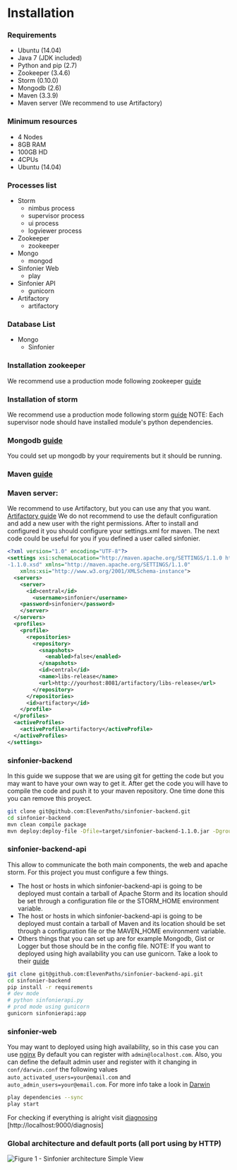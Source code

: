 # Installation

### Requirements
+ Ubuntu (14.04)
+ Java 7 (JDK included)
+ Python and pip (2.7) 
+ Zookeeper (3.4.6)
+ Storm (0.10.0)
+ Mongodb (2.6)
+ Maven (3.3.9)
+ Maven server (We recommend to use Artifactory)

### Minimum resources
+ 4 Nodes
+ 8GB RAM
+ 100GB HD
+ 4CPUs
+ Ubuntu (14.04)

### Processes list
+ Storm
    + nimbus process
    + supervisor process
    + ui process
    + logviewer process
+ Zookeeper
    + zookeeper
+ Mongo
    + mongod
+ Sinfonier Web
    + play
+ Sinfonier API
    + gunicorn
+ Artifactory
    + artifactory

### Database List
+ Mongo
    + Sinfonier 

### Installation zookeeper
We recommend use a production mode following zookeeper [guide](https://zookeeper.apache.org/doc/r3.4.6/zookeeperStarted.html)

### Installation of storm
We recommend use a production mode following storm [guide](http://storm.apache.org/2015/11/05/storm0100-released.html)
NOTE: Each supervisor node should have installed module's python dependencies.

### Mongodb [guide](https://docs.mongodb.com/v2.6/installation/)
You could set up mongodb by your requirements but it should be running.

### Maven [guide](http://maven.apache.org/install.html)

### Maven server:
We recommend to use Artifactory, but you can use any that you want.
[Artifactory guide](https://www.jfrog.com/confluence/display/RTF/Welcome+to+Artifactory)
We do not recommend to use the default configuration and add a new user with the right permissions. After to install and configured it you should configure your settings.xml for maven. The next code could be useful for you if you defined a user called sinfonier. 
```xml
<?xml version="1.0" encoding="UTF-8"?>
<settings xsi:schemaLocation="http://maven.apache.org/SETTINGS/1.1.0 http://maven.apache.org/xsd/settings
-1.1.0.xsd" xmlns="http://maven.apache.org/SETTINGS/1.1.0"
    xmlns:xsi="http://www.w3.org/2001/XMLSchema-instance">
  <servers>
    <server>
      <id>central</id>
        <username>sinfonier</username>
	<password>sinfonier</password>
    </server>
  </servers>
  <profiles>
    <profile>
      <repositories>
        <repository>
          <snapshots>
            <enabled>false</enabled>
          </snapshots>
          <id>central</id>
          <name>libs-release</name>
          <url>http://yourhost:8081/artifactory/libs-release</url>
        </repository>
      </repositories>
      <id>artifactory</id>
    </profile>
  </profiles>
  <activeProfiles>
    <activeProfile>artifactory</activeProfile>
  </activeProfiles>
</settings>
```

### sinfonier-backend
In this guide we suppose that we are using git for getting the code but you may want to have your own way to get it. After get the code you will have to compile the code and push it to your maven repository. One time done this you can remove this proyect.

```sh
git clone git@github.com:ElevenPaths/sinfonier-backend.git
cd sinfonier-backend
mvn clean compile package
mvn deploy:deploy-file -Dfile=target/sinfonier-backend-1.1.0.jar -DgroupId=com.sinfonier -DartifactId=sinfonier-backend -Dversion=1.1.0 -Dpackaging=jar -DrepositoryId=central -Durl=http://yourmavenserver/artifactory/libs-release-local
```

### sinfonier-backend-api
This allow to communicate the both main components, the web and  apache storm. For this project you must configure a few things.
+ The host or hosts in which sinfonier-backend-api is going to be deployed must contain a tarball of Apache Storm and its location should be set through a configuration file or the STORM_HOME environment variable.
+ The host or hosts in which sinfonier-backend-api is going to be deployed must contain a tarball of Maven and its location should be set through a configuration file or the MAVEN_HOME environment variable.
+ Others things that you can set up are for example Mongodb, Gist or Logger but those should be in the config file.
NOTE: If you want to deployed using high availability you can use gunicorn. Take a look to their [guide](http://docs.gunicorn.org/en/stable/deploy.html)      

```sh
git clone git@github.com:ElevenPaths/sinfonier-backend-api.git
cd sinfonier-backend
pip install -r requirements
# dev mode
# python sinfonierapi.py
# prod mode using gunicorn 
gunicorn sinfonierapi:app
```

### sinfonier-web
You may want to deployed using high availability, so in this case you can use [nginx](https://nginx.org/)
By default you can register with `admin@localhost.com`. Also, you can define the default admin user and register with it changing in `conf/darwin.conf` the following values `auto_activated_users=your@email.com` and `auto_admin_users=your@email.com`. For more info take a look in [Darwin](https://github.com/ElevenPaths/darwin)

```sh
play dependencies --sync
play start
```
For checking if everything is alright visit [diagnosing](http://localhost:9000/diagnosis/) [http://localhost:9000/diagnosis]

### Global architecture and default ports (all port using by HTTP)
![Figure 1 - Sinfonier architecture Simple View](https://raw.githubusercontent.com/telefonicaid/fiware-sinfonier/master/resources/images/arquitecturaSinfonier.png "Sinfonier architecture Simple View")